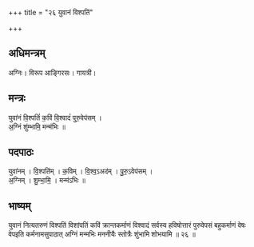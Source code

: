 +++
title = "२६ युवानं विश्पतिं"

+++
## अधिमन्त्रम्
अग्निः। विरूप आङ्गिरसः। गायत्री।

## मन्त्रः
युवा॑नं वि॒श्पतिं॑ क॒विं वि॒श्वादं॑ पुरु॒वेप॑सम् ।  
अ॒ग्निं शु॑म्भामि॒ मन्म॑भिः ॥

## पदपाठः
युवा॑नम् । वि॒श्पति॑म् । क॒विम् । वि॒श्व॒ऽअद॑म् । पु॒रु॒ऽवेप॑सम् ।  
अ॒ग्निम् । शु॒म्भा॒मि॒ । मन्म॑ऽभिः ॥

## भाष्यम्
युवानं नित्यतरुणं विश्पतिं विशांपतिं कविं क्रान्तकर्माणं विश्वादं सर्वस्य हविषोत्तारं पुरुवेपसं बहुकर्माणं वेषः वेपइति कर्मनामसुपाठात् अग्निं मन्मभिः मननीयैः स्तोत्रैः शुंभामि शोभयामि ॥ २६ ॥
